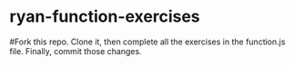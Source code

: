 # ryan-function-exercises

#Fork this repo. Clone it, then complete all the exercises in the function.js file. Finally, commit those changes.
